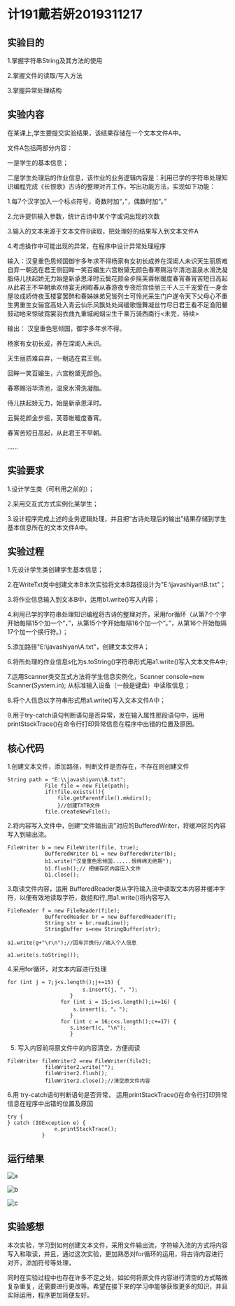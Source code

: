 # 计191戴若妍2019311217

## 实验目的

1.掌握字符串String及其方法的使用

2.掌握文件的读取/写入方法

3.掌握异常处理结构

## 实验内容

在某课上,学生要提交实验结果，该结果存储在一个文本文件A中。

文件A包括两部分内容：

一是学生的基本信息；

二是学生处理后的作业信息，该作业的业务逻辑内容是：利用已学的字符串处理知识编程完成《长恨歌》古诗的整理对齐工作，写出功能方法，实现如下功能：

1.每7个汉字加入一个标点符号，奇数时加“，”，偶数时加“。”

2.允许提供输入参数，统计古诗中某个字或词出现的次数

3.输入的文本来源于文本文件B读取，把处理好的结果写入到文本文件A

4.考虑操作中可能出现的异常，在程序中设计异常处理程序

输入：汉皇重色思倾国御宇多年求不得杨家有女初长成养在深闺人未识天生丽质难自弃一朝选在君王侧回眸一笑百媚生六宫粉黛无颜色春寒赐浴华清池温泉水滑洗凝脂侍儿扶起娇无力始是新承恩泽时云鬓花颜金步摇芙蓉帐暖度春宵春宵苦短日高起从此君王不早朝承欢侍宴无闲暇春从春游夜专夜后宫佳丽三千人三千宠爱在一身金屋妆成娇侍夜玉楼宴罢醉和春姊妹弟兄皆列士可怜光采生门户遂令天下父母心不重生男重生女骊宫高处入青云仙乐风飘处处闻缓歌慢舞凝丝竹尽日君王看不足渔阳鼙鼓动地来惊破霓裳羽衣曲九重城阙烟尘生千乘万骑西南行<未完，待续>

输出：
汉皇重色思倾国，御宇多年求不得。

杨家有女初长成，养在深闺人未识。

天生丽质难自弃，一朝选在君王侧。

回眸一笑百媚生，六宫粉黛无颜色。

春寒赐浴华清池，温泉水滑洗凝脂。

侍儿扶起娇无力，始是新承恩泽时。

云鬓花颜金步摇，芙蓉帐暖度春宵。

春宵苦短日高起，从此君王不早朝。

......

## 实验要求

1.设计学生类（可利用之前的）；

2.采用交互式方式实例化某学生；

3.设计程序完成上述的业务逻辑处理，并且把“古诗处理后的输出”结果存储到学生基本信息所在的文本文件A中。


## 实验过程

1.先设计学生类创建学生基本信息；

2.在WriteTxt类中创建文本B本次实验将文本B路径设计为"E:\\javashiyan\\B.txt"；

3.将作业信息输入到文本B中，运用b1.write()写入内容；

4.利用已学的字符串处理知识编程将古诗的整理对齐，采用for循环（从第7个个字开始每隔15个加一个“，”，从第15个字开始每隔16个加一个“。”，从第16个开始每隔17个加一个换行符。）；

5.添加路径"E:\\javashiyan\\A.txt"，创建文本文件A；

6.将所处理的作业信息s化为s.toString()字符串形式用a1.write()写入文本文件A中;

7.运用Scanner类交互式方法将学生信息实例化，Scanner console=new Scanner(System.in); 从标准输入设备（一般是键盘）中读取信息；

8.将个人信息以字符串形式用a1.write()写入文本文件A中；

9.用于try-catch语句判断语句是否异常，发在输入属性那段语句中，运用printStackTrace()在命令行打印异常信息在程序中出错的位置及原因。

## 核心代码

1.创建文本文件，添加路径，判断文件是否存在，不存在则创建文件
```
String path = "E:\\javashiyan\\B.txt";
	        File file = new File(path);
	        if(!file.exists()){
	            file.getParentFile().mkdirs();          
	            }//创建TXTB文件
	        file.createNewFile();
 ```
2.将内容写入文件中，创建“文件输出流”对应的BufferedWriter，将缓冲区的内容写入到输出流。
```
FileWriter b = new FileWriter(file, true);
	        BufferedWriter b1 = new BufferedWriter(b);
	        b1.write("汉皇重色思倾国......恨绵绵无绝期");
	        b1.flush();// 把缓存区内容压入文件
	        b1.close(); 
``` 
3.取读文件内容，运用 BufferedReader类从字符输入流中读取文本内容并缓冲字符，以便有效地读取字符，数组和行,用a1.write()将内容写入
```
FileReader f = new FileReader(file);
	        BufferedReader br = new BufferedReader(f);
	        String str = br.readLine();
	        StringBuffer s=new StringBuffer(str);
```
```
a1.write(g+"\r\n");//回车并换行//输入个人信息

a1.write(s.toString());
```
4.采用for循环，对文本内容进行处理
```
for (int j = 7;j<s.length();j+=15) {
	        	        s.insert(j, "，");
	        	    }
	        	 for (int i = 15;i<s.length();i+=16) {
	                 s.insert(i, "。");
	                }
	             for (int c = 16;c<s.length();c+=17) {
	                s.insert(c, "\n");
	                }
  ```  
5.  写入内容前将原文件中的内容清空，方便阅读
```
FileWriter fileWriter2 =new FileWriter(file2);
            fileWriter2.write("");
            fileWriter2.flush();
            fileWriter2.close();//清空原文件内容
```
 6.用 try-catch语句判断语句是否异常， 运用printStackTrace()在命令行打印异常信息在程序中出错的位置及原因
 ```
 try {
 } catch (IOException e) {
	            e.printStackTrace();
	        } 
 ```
 ## 运行结果
 
 ![a](https://github.com/DaiRuoYan-123/Java-course4/blob/main/java1.png)
 
 ![b](https://github.com/DaiRuoYan-123/Java-course4/blob/main/java2.png)
 
 ![c](https://github.com/DaiRuoYan-123/Java-course4/blob/main/java3.png)
 
 ## 实验感想
 
 本次实验，学习到如何创建文本文件，采用文件输出流，字符输入流的方式将内容写入和取读，并且，通过这次实验，更加熟悉对for循环的运用，将古诗内容进行对齐，添加符号等处理，
 
同时在实验过程中也存在许多不足之处，如如何将原文件内容进行清空的方式略微复杂重复，还需要进行更改等。希望在接下来的学习中能够获取更多的知识，并且实际运用，程序更加简便友好。

